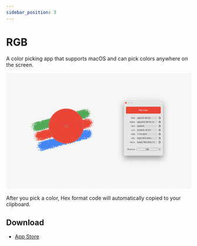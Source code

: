 ```yaml
---
sidebar_position: 3
---
```


# RGB

A color picking app that supports macOS and can pick colors anywhere on the screen.

![RGB-App-Store](./img/rgb.png)

After you pick a color, Hex format code will automatically copied to your clipboard.


## Download

* <a href="https://apps.apple.com/app/id1625565060">App Store</a>

